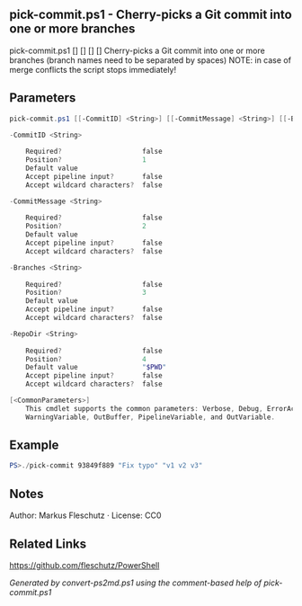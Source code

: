 ## pick-commit.ps1 - Cherry-picks a Git commit into one or more branches

pick-commit.ps1 [<CommitID>] [<CommitMessage>] [<Branches>] [<RepoDir>]
Cherry-picks a Git commit into one or more branches (branch names need to be separated by spaces)
NOTE: in case of merge conflicts the script stops immediately!

## Parameters
```powershell
pick-commit.ps1 [[-CommitID] <String>] [[-CommitMessage] <String>] [[-Branches] <String>] [[-RepoDir] <String>] [<CommonParameters>]

-CommitID <String>
    
    Required?                    false
    Position?                    1
    Default value                
    Accept pipeline input?       false
    Accept wildcard characters?  false

-CommitMessage <String>
    
    Required?                    false
    Position?                    2
    Default value                
    Accept pipeline input?       false
    Accept wildcard characters?  false

-Branches <String>
    
    Required?                    false
    Position?                    3
    Default value                
    Accept pipeline input?       false
    Accept wildcard characters?  false

-RepoDir <String>
    
    Required?                    false
    Position?                    4
    Default value                "$PWD"
    Accept pipeline input?       false
    Accept wildcard characters?  false

[<CommonParameters>]
    This cmdlet supports the common parameters: Verbose, Debug, ErrorAction, ErrorVariable, WarningAction, 
    WarningVariable, OutBuffer, PipelineVariable, and OutVariable.
```

## Example
```powershell
PS>./pick-commit 93849f889 "Fix typo" "v1 v2 v3"
```


## Notes
Author: Markus Fleschutz · License: CC0

## Related Links
https://github.com/fleschutz/PowerShell

*Generated by convert-ps2md.ps1 using the comment-based help of pick-commit.ps1*
